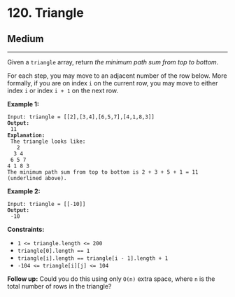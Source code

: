 # 120. Triangle

## Medium

***

Given a `triangle` array, return _the minimum path sum from top to bottom_.

For each step, you may move to an adjacent number of the row below. More formally, if you are on index `i` on the current row, you may move to either index `i` or index `i + 1` on the next row.

&#x20;

**Example 1:**

<pre><code>Input: triangle = [[2],[3,4],[6,5,7],[4,1,8,3]]
<strong>Output:
</strong> 11
<strong>Explanation:
</strong> The triangle looks like:
   2
  3 4
 6 5 7
4 1 8 3
The minimum path sum from top to bottom is 2 + 3 + 5 + 1 = 11 (underlined above).</code></pre>

**Example 2:**

<pre><code>Input: triangle = [[-10]]
<strong>Output:
</strong> -10</code></pre>

&#x20;

**Constraints:**

* `1 <= triangle.length <= 200`
* `triangle[0].length == 1`
* `triangle[i].length == triangle[i - 1].length + 1`
* `-104 <= triangle[i][j] <= 104`

&#x20;

**Follow up:** Could you do this using only `O(n)` extra space, where `n` is the total number of rows in the triangle?
